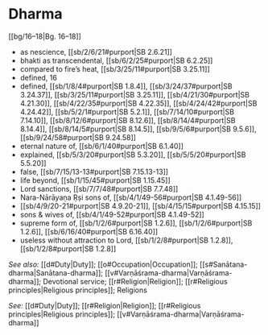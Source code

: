 # Dharma

[[bg/16–18|Bg. 16–18]]

* as nescience, [[sb/2/6/21#purport|SB 2.6.21]]
* bhakti as transcendental, [[sb/6/2/25#purport|SB 6.2.25]]
* compared to fire’s heat, [[sb/3/25/11#purport|SB 3.25.11]]
* defined, 16 
* defined, [[sb/1/8/4#purport|SB 1.8.4]], [[sb/3/24/37#purport|SB 3.24.37]], [[sb/3/25/11#purport|SB 3.25.11]], [[sb/4/21/30#purport|SB 4.21.30]], [[sb/4/22/35#purport|SB 4.22.35]], [[sb/4/24/42#purport|SB 4.24.42]], [[sb/5/2/1#purport|SB 5.2.1]], [[sb/7/14/10#purport|SB 7.14.10]], [[sb/8/12/6#purport|SB 8.12.6]], [[sb/8/14/4#purport|SB 8.14.4]], [[sb/8/14/5#purport|SB 8.14.5]], [[sb/9/5/6#purport|SB 9.5.6]], [[sb/9/24/58#purport|SB 9.24.58]]
* eternal nature of, [[sb/6/1/40#purport|SB 6.1.40]]
* explained, [[sb/5/3/20#purport|SB 5.3.20]], [[sb/5/5/20#purport|SB 5.5.20]]
* false, [[sb/7/15/13-13#purport|SB 7.15.13-13]]
* life beyond, [[sb/1/15/45#purport|SB 1.15.45]]
* Lord sanctions, [[sb/7/7/48#purport|SB 7.7.48]]
* Nara-Nārāyaṇa Ṛṣi sons of, [[sb/4/1/49-56#purport|SB 4.1.49-56]]
*  [[sb/4/9/20-21#purport|SB 4.9.20-21]], [[sb/4/15/15#purport|SB 4.15.15]]
* sons & wives of, [[sb/4/1/49-52#purport|SB 4.1.49-52]]
* supreme form of, [[sb/1/2/6#purport|SB 1.2.6]], [[sb/1/2/6#purport|SB 1.2.6]], [[sb/6/16/40#purport|SB 6.16.40]]
* useless without attraction to Lord, [[sb/1/2/8#purport|SB 1.2.8]], [[sb/1/2/8#purport|SB 1.2.8]]

*See also:* [[d#Duty|Duty]]; [[o#Occupation|Occupation]]; [[s#Sanātana-dharma|Sanātana-dharma]]; [[v#Varṇāśrama-dharma|Varṇāśrama-dharma]]; Devotional service; [[r#Religion|Religion]]; [[r#Religious principles|Religious principles]]; Religions

*See:* [[d#Duty|Duty]]; [[r#Religion|Religion]]; [[r#Religious principles|Religious principles]]; [[v#Varṇāśrama-dharma|Varṇāśrama-dharma]]
